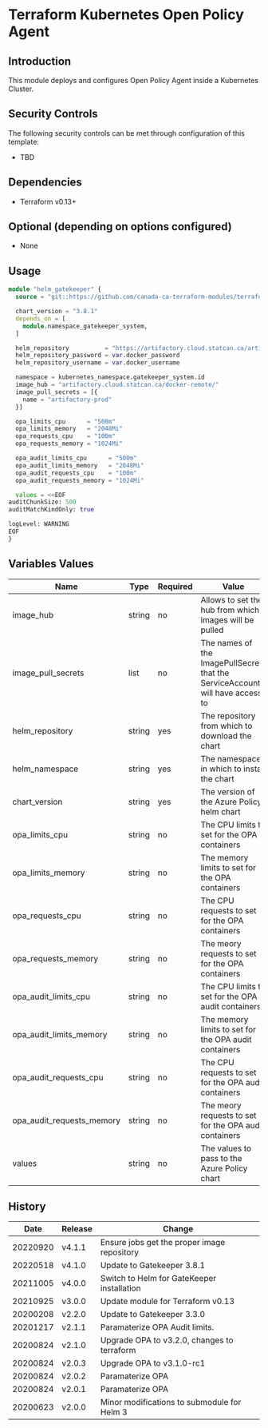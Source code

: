 # Terraform Kubernetes Open Policy Agent

## Introduction

This module deploys and configures Open Policy Agent inside a Kubernetes Cluster.

## Security Controls

The following security controls can be met through configuration of this template:

- TBD

## Dependencies

- Terraform v0.13+

## Optional (depending on options configured)

- None

## Usage

```terraform
module "helm_gatekeeper" {
  source = "git::https://github.com/canada-ca-terraform-modules/terraform-kubernetes-open-policy-agent.git?ref=v4.1.1"

  chart_version = "3.8.1"
  depends_on = [
    module.namespace_gatekeeper_system,
  ]

  helm_repository          = "https://artifactory.cloud.statcan.ca/artifactory/helm-opa-remote"
  helm_repository_password = var.docker_password
  helm_repository_username = var.docker_username

  namespace = kubernetes_namespace.gatekeeper_system.id
  image_hub = "artifactory.cloud.statcan.ca/docker-remote/"
  image_pull_secrets = [{
    name = "artifactory-prod"
  }]

  opa_limits_cpu      = "500m"
  opa_limits_memory   = "2048Mi"
  opa_requests_cpu    = "100m"
  opa_requests_memory = "1024Mi"

  opa_audit_limits_cpu      = "500m"
  opa_audit_limits_memory   = "2048Mi"
  opa_audit_requests_cpu    = "100m"
  opa_audit_requests_memory = "1024Mi"

  values = <<EOF
auditChunkSize: 500
auditMatchKindOnly: true

logLevel: WARNING
EOF
}
```

## Variables Values

| Name                      | Type   | Required | Value                                                                         |
| ------------------------- | ------ | -------- | ----------------------------------------------------------------------------- |
| image_hub                 | string | no       | Allows to set the hub from which images will be pulled                        |
| image_pull_secrets        | list   | no       | The names of the ImagePullSecrets that the ServiceAccount will have access to |
| helm_repository           | string | yes      | The repository from which to download the chart                               |
| helm_namespace            | string | yes      | The namespace in which to install the chart                                   |
| chart_version             | string | yes      | The version of the Azure Policy helm chart                                    |
| opa_limits_cpu            | string | no       | The CPU limits to set for the OPA containers                                  |
| opa_limits_memory         | string | no       | The memory limits to set for the OPA containers                               |
| opa_requests_cpu          | string | no       | The CPU requests to set for the OPA containers                                |
| opa_requests_memory       | string | no       | The meory requests to set for the OPA containers                              |
| opa_audit_limits_cpu      | string | no       | The CPU limits to set for the OPA audit containers                            |
| opa_audit_limits_memory   | string | no       | The memory limits to set for the OPA audit containers                         |
| opa_audit_requests_cpu    | string | no       | The CPU requests to set for the OPA audit containers                          |
| opa_audit_requests_memory | string | no       | The meory requests to set for the OPA audit containers                        |
| values                    | string | no       | The values to pass to the Azure Policy chart                                  |

## History

| Date     | Release | Change                                                       |
| -------- | ------- | ------------------------------------------------------------ |
| 20220920 | v4.1.1  | Ensure jobs get the proper image repository                  |
| 20220518 | v4.1.0  | Update to Gatekeeper 3.8.1                                   |
| 20211005 | v4.0.0  | Switch to Helm for GateKeeper installation                   |
| 20210925 | v3.0.0  | Update module for Terraform v0.13                            |
| 20200208 | v2.2.0  | Update to Gatekeeper 3.3.0                                   |
| 20201217 | v2.1.1  | Paramaterize OPA Audit limits.                               |
| 20200824 | v2.1.0  | Upgrade OPA to v3.2.0, changes to terraform                  |
| 20200824 | v2.0.3  | Upgrade OPA to v3.1.0-rc1                                    |
| 20200824 | v2.0.2  | Paramaterize OPA                                             |
| 20200824 | v2.0.1  | Paramaterize OPA                                             |
| 20200623 | v2.0.0  | Minor modifications to submodule for Helm 3                  |
